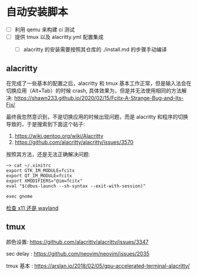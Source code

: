 # 自动安装脚本
- [ ] 利用 qemu 来构建 ci 测试
- [ ] 提供 tmux 以及 alacritty.yml 配置集成
  - [ ] alacritty 的安装需要按照其仓库的 ./install.md 的步骤手动编译


## alacritty
在完成了一些基本的配置之后，alacritty 和 tmux 基本工作正常，但是输入法会在切换应用（Alt+Tab）的时候 crash, 具体效果为，但是并无法使用相同的方法解决:
https://shawn233.github.io/2020/02/15/Fcitx-A-Strange-Bug-and-Its-Fix/

最终我忽然意识到，不是切换应用的时候出现问题，而是 alacritty 和程序的切换导致的，于是搜索到下面这个帖子:
1. https://wiki.gentoo.org/wiki/Alacritty
2. https://github.com/alacritty/alacritty/issues/3570

按照其方法，还是无法正确解决问题:
```
~> cat ~/.xinitrc
export GTK_IM_MODULE=fcitx
export QT_IM_MODULE=fcitx
export XMODIFIERS="@im=fcitx"
eval "$(dbus-launch --sh-syntax --exit-with-session)"

exec gnome
```

[检查 x11 还是 wayland](https://unix.stackexchange.com/questions/202891/how-to-know-whether-wayland-or-x11-is-being-used)

## tmux
颜色设置: https://github.com/alacritty/alacritty/issues/3347

sec delay : https://github.com/neovim/neovim/issues/2035

tmux 基本 :
https://arslan.io/2018/02/05/gpu-accelerated-terminal-alacritty/
